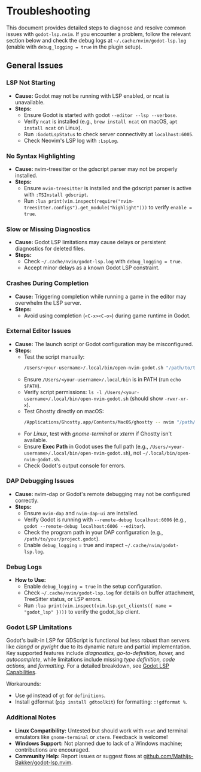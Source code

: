 # Troubleshooting

This document provides detailed steps to diagnose and resolve common issues with `godot-lsp.nvim`. If you encounter a problem, follow the relevant section below and check the debug logs at `~/.cache/nvim/godot-lsp.log` (enable with `debug_logging = true` in the plugin setup).

## General Issues

### LSP Not Starting

-   **Cause:** Godot may not be running with LSP enabled, or ncat is unavailable.
-   **Steps:**
    -   Ensure Godot is started with godot `--editor --lsp --verbose`.
    -   Verify `ncat` is installed (e.g., `brew install ncat` on macOS, `apt install ncat` on Linux).
    -   Run `:GodotLspStatus` to check server connectivity at `localhost:6005`.
    -   Check Neovim's LSP log with `:LspLog`.

### No Syntax Highlighting

-   **Cause:** nvim-treesitter or the gdscript parser may not be properly installed.
-   **Steps:**
    -   Ensure `nvim-treesitter` is installed and the gdscript parser is active with `:TSInstall gdscript`.
    -   Run `:lua print(vim.inspect(require("nvim-treesitter.configs").get_module("highlight")))` to verify `enable = true`.

### Slow or Missing Diagnostics

-   **Cause:** Godot LSP limitations may cause delays or persistent diagnostics for deleted files.
-   **Steps:**
    -   Check `~/.cache/nvim/godot-lsp.log` with `debug_logging = true`.
    -   Accept minor delays as a known Godot LSP constraint.

### Crashes During Completion

-   **Cause:** Triggering completion while running a game in the editor may overwhelm the LSP server.
-   **Steps:**
    -   Avoid using completion (`<C-x><C-o>`) during game runtime in Godot.

### External Editor Issues

-   **Cause:** The launch script or Godot configuration may be misconfigured.
-   **Steps:**
    -   Test the script manually:
        ```bash
        /Users/<your-username>/.local/bin/open-nvim-godot.sh "/path/to/test script.gd" 10 5
        ```
    -   Ensure `/Users/<your-username>/.local/bin` is in PATH (run `echo $PATH`).
    -   Verify script permissions: `ls -l /Users/<your-username>/.local/bin/open-nvim-godot.sh` (should show `-rwxr-xr-x`).
    -   Test Ghostty directly on macOS:
        ```bash 
        /Applications/Ghostty.app/Contents/MacOS/ghostty -- nvim "/path/to/test script.gd" +10:5
        ```
    -   For _Linux_, test with _gnome-terminal_ or _xterm_ if Ghostty isn't available.
    -   Ensure **Exec Path** in Godot uses the full path (e.g., `/Users/<your-username>/.local/bin/open-nvim-godot.sh`), not `~/.local/bin/open-nvim-godot.sh`.
    -   Check Godot's output console for errors.

### DAP Debugging Issues

-   **Cause:** nvim-dap or Godot's remote debugging may not be configured correctly.
-   **Steps:**
    -   Ensure `nvim-dap` and `nvim-dap-ui` are installed.
    -   Verify Godot is running with `--remote-debug localhost:6006` (e.g., `godot --remote-debug localhost:6006 --editor`).
    -   Check the program path in your DAP configuration (e.g., `/path/to/your/project.godot`).
    -   Enable `debug_logging` = true and inspect `~/.cache/nvim/godot-lsp.log`.

### Debug Logs

-   **How to Use:**
    -   Enable `debug_logging = true` in the setup configuration.
    -   Check `~/.cache/nvim/godot-lsp.log` for details on buffer attachment, TreeSitter status, or LSP errors.
    -   Run `:lua print(vim.inspect(vim.lsp.get_clients({ name = "godot_lsp" })))` to verify the godot_lsp client.

### Godot LSP Limitations

Godot's built-in LSP for GDScript is functional but less robust than servers like _clangd_ or _pyright_ due to its dynamic nature and partial implementation. Key supported features include _diagnostics, go-to-definition, hover,_ and _autocomplete_, while limitations include missing _type definition, code actions,_ and _formatting_. For a detailed breakdown, see [Godot LSP Capabilities](godot_lsp_capabilities.md). 

Workarounds:
-   Use `gd` instead of `gt` for `definitions`.
-   Install gdformat (`pip install gdtoolkit`) for formatting: `:!gdformat %`.

### Additional Notes

-   **Linux Compatibility:** Untested but should work with `ncat` and terminal emulators like `gnome-terminal` or `xterm`. Feedback is welcome!
-   **Windows Support:** Not planned due to lack of a Windows machine; contributions are encouraged.
-   **Community Help:** Report issues or suggest fixes at [github.com/Mathijs-Bakker/godot-lsp.nvim](https://github.com/Mathijs-Bakker/godot-lsp.nvim).
